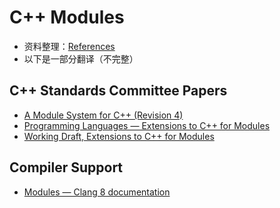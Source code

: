 # C++ Modules

* 资料整理：[References](References.md)
* 以下是一部分翻译（不完整）

## C++ Standards Committee Papers

* [A Module System for C++ \(Revision 4\)](c++-standards-committee-papers/p0142r0.md)
* [Programming Languages — Extensions to C++ for Modules](c++-standards-committee-papers/n4689.md)
* [Working Draft, Extensions to C++ for Modules](c++-standards-committee-papers/n4720.md)

## Compiler Support

* [Modules — Clang 8 documentation](compiler-support/modules-clang-8-documentation.md)

